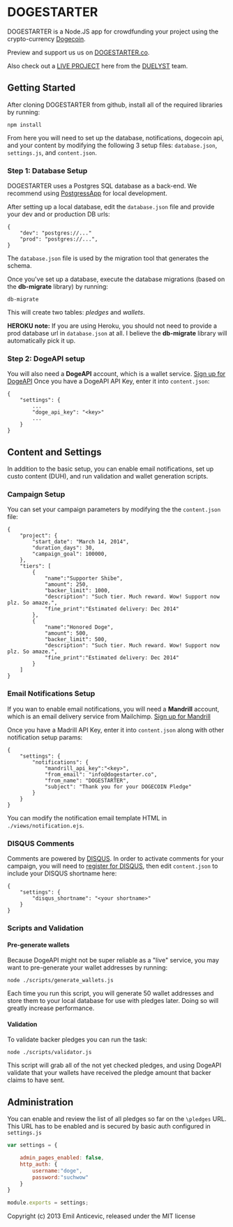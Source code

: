 DOGESTARTER
===========

DOGESTARTER is a Node.JS app for crowdfunding your project using the crypto-currency [Dogecoin](http://dogecoin.com).

Preview and support us us on [DOGESTARTER.co](http://www.dogestarter.co).

Also check out a [LIVE PROJECT](http://duelyst.dogestarter.co) here from the [DUELYST](http://kck.st/NLR937) team.

Getting Started
---------------

After cloning DOGESTARTER from github, install all of the required libraries by running:

```
npm install
```

From here you will need to set up the database, notifications, dogecoin api, and your content by modifying the following 3 setup files: `database.json`, `settings.js`, and `content.json`.

### Step 1: Database Setup

DOGESTARTER uses a Postgres SQL database as a back-end. We recommend using [PostgressApp](http://postgresapp.com/) for local development.

After setting up a local database, edit the `database.json` file and provide your dev and or production DB urls:

```
{
	"dev": "postgres://..."
	"prod": "postgres://...",
}
```

The `database.json` file is used by the migration tool that generates the schema.

Once you've set up a database, execute the database migrations (based on the **db-migrate** library) by running:

```
db-migrate
```

This will create two tables: *pledges* and *wallets*.

**HEROKU note:** If you are using Heroku, you should not need to provide a prod database url in `database.json` at all. I believe the **db-migrate** library will automatically pick it up.

### Step 2: DogeAPI setup

You will also need a **DogeAPI** account, which is a wallet service. [Sign up for DogeAPI](https://www.dogeapi.com)
Once you have a DogeAPI API Key, enter it into `content.json`:

```
{
	"settings": {
		...
		"doge_api_key": "<key>"
		...
	}
}
```

Content and Settings
--------------------

In addition to the basic setup, you can enable email notifications, set up custo content (DUH), and run validation and wallet generation scripts.

### Campaign Setup

You can set your campaign parameters by modifying the the `content.json` file:

```
{
	"project": {
		"start_date": "March 14, 2014",
		"duration_days": 30,
		"campaign_goal": 100000,
	},
	"tiers": [
		{
			"name":"Supporter Shibe",
			"amount": 250,
			"backer_limit": 1000,
			"description": "Such tier. Much reward. Wow! Support now plz. So amaze.",
			"fine_print":"Estimated delivery: Dec 2014"
		},
		{
			"name":"Honored Doge",
			"amount": 500,
			"backer_limit": 500,
			"description": "Such tier. Much reward. Wow! Support now plz. So amaze.",
			"fine_print":"Estimated delivery: Dec 2014"
		}
	]
}
```

### Email Notifications Setup

If you wan to enable email notifications, you will need a **Mandrill** account, which is an email delivery service from Mailchimp. [Sign up for Mandrill](https://mandrillapp.com/)

Once you have a Madrill API Key, enter it into `content.json` along with other notification setup params:

```
{
	"settings": {
		"notifications": {
			"mandrill_api_key":"<key>",
			"from_email": "info@dogestarter.co",
			"from_name": "DOGESTARTER",
			"subject": "Thank you for your DOGECOIN Pledge"
		}
	}
}
```

You can modify the notification email template HTML in `./views/notification.ejs`.

### DISQUS Comments

Comments are powered by [DISQUS](//disqus.com). In order to activate comments for your campaign, you will need to [register for DISQUS](//disqus.com), then edit `content.json` to include your DISQUS shortname here:

```
{
	"settings": {
		"disqus_shortname": "<your shortname>"
	}
}
```

### Scripts and Validation

#### Pre-generate wallets

Because DogeAPI might not be super reliable as a "live" service, you may want to pre-generate your wallet addresses by running:

```
node ./scripts/generate_wallets.js
```

Each time you run this script, you will generate 50 wallet addresses and store them to your local database for use with pledges later. Doing so will greatly increase performance.

#### Validation

To validate backer pledges you can run the task:

```
node ./scripts/validator.js
```

This script will grab all of the not yet checked pledges, and using DogeAPI validate that your wallets have received the pledge amount that backer claims to have sent.


Administration
--------------

You can enable and review the list of all pledges so far on the `\pledges` URL. This URL has to be enabled and is secured by basic auth configured in `settings.js`

```javascript
var settings = {

	admin_pages_enabled: false,
	http_auth: {
		username:"doge",
		password:"suchwow"
	}
}

module.exports = settings;
```


Copyright (c) 2013 Emil Anticevic, released under the MIT license
